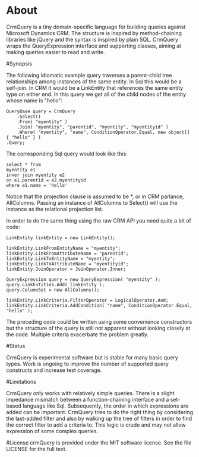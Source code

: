# About

CrmQuery is a tiny domain-specific language for building queries against Microsoft 
Dynamics CRM. The structure is inspired by method-chaining libraries like jQuery 
and the syntax is inspired by plain SQL. CrmQuery wraps the QueryExpression 
interface and supporting classes, aiming at making queries easier to read and write.

#Synopsis

The following idiomatic example query traverses a parent-child tree relationships 
among instances of the same entity. In Sql this would be a self-join. In CRM it
would be a LinkEntity that references the same entity type on either end. In 
this query we get all of the child nodes of the entity whose name is "hello":

    QueryBase query = CrmQuery
        .Select()
        .From( "myentity" )
        .Join( "myentity", "parentid", "myentity", "myentityid" )
        .Where( "myentity", "name", ConditionOperator.Equal, new object[] { "hello" } )
    .Query;

The corresponding Sql query would look like this:

    select * from 
    myentity e1
    inner join myentity e2
    on e1.parentid = e2.myentityid
    where e1.name = 'hello'

Notice that the projection clause is assumed to be *, or in CRM parlance, AllColumns. 
Passing an instance of AllColumns to Select() will use the instance as the relational 
projection list.

In order to do the same thing using the raw CRM API you need quite a bit of code:

    LinkEntity linkEntity = new LinkEntity();
			
    linkEntity.LinkFromEntityName = "myentity";
    linkEntity.LinkFromAttributeName = "parentid";
    linkEntity.LinkToEntityName = "myentity";
    linkEntity.LinkToAttributeName = "myentityid";
    linkEntity.JoinOperator = JoinOperator.Inner;

    QueryExpression query = new QueryExpression( "myentity" );
    query.LinkEntities.Add( linkEntity );
    query.ColumnSet = new AllColumns();
    			
    linkEntity.LinkCriteria.FilterOperator = LogicalOperator.And;
    linkEntity.LinkCriteria.AddCondition( "name", ConditionOperator.Equal, "hello" );
    
The preceding code could be written using some convenience constructors but the 
structure of the query is still not apparent without looking closely at the code. 
Multiple criteria exacerbate the problem greatly.

#Status

CrmQuery is experimental software but is stable for many basic query types. 
Work is ongoing to improve the number of supported query constructs and 
increase test coverage.

#Limitations

CrmQuery only works with relatively simple queries. There is a
slight impedance mismatch between a function-chaining interface and a set-based 
language like Sql. Subsequently, the order in which expressions are added can be 
important. CrmQuery tries to do the right thing by considering the last-added 
filter and also by walking up the tree of filters in order to find the correct 
filter to add a criteria to. This logic is crude and may not allow expression 
of some complex queries.

#License
crmQuery is provided under the MIT software license. See the file LICENSE for the full text.